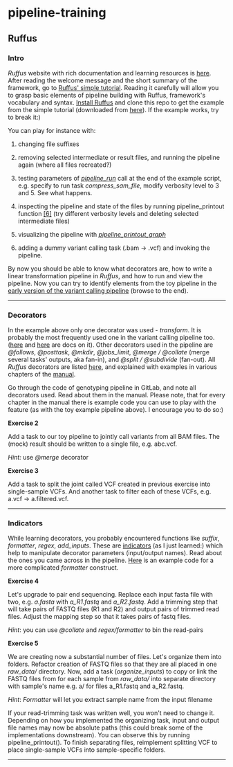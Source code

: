 # pipeline-training


## Ruffus


### Intro

*Ruffus* website with rich documentation and learning resources is [here](http://www.ruffus.org.uk).
After reading the welcome message and the short summary of the framework, go to [Ruffus' simple tutorial](http://www.ruffus.org.uk/tutorials/new_tutorial/introduction.html). Reading it carefully will allow you to grasp basic elements of pipeline building with Ruffus, framework's vocabulary and syntax. [Install Ruffus](http://www.ruffus.org.uk/installation.html) and clone this repo to get the example from the simple tutorial (downloaded from [here](http://www.ruffus.org.uk/tutorials/new_tutorial/introduction_code.html#new-manual-introduction-code)). If the example works, try to break it:)

You can play for instance with:

1. changing file suffixes

2. removing selected intermediate or result files, and running the pipeline again (where all files recreated?)

3. testing parameters of [*pipeline_run*](http://www.ruffus.org.uk/pipeline_functions.html#pipeline-functions-pipeline-run) call at the end of the example script, e.g. specify to run task *compress_sam_file*, modify verbosity level to 3 and 5. See what happens.

4. inspecting the pipeline and state of the files by running pipeline_printout function [[6]](http://www.ruffus.org.uk/pipeline_functions.html#index-1) (try different verbosity levels and deleting selected intermediate files)

5. visualizing the pipeline with [*pipeline_printout_graph*](http://www.ruffus.org.uk/pipeline_functions.html#index-2)

6. adding a dummy variant calling task (.bam -> .vcf) and invoking the pipeline.

By now you should be able to know what decorators are, how to write a linear transformation pipeline in *Ruffus*, and how to run and view the pipeline. Now you can try to identify elements from the toy pipeline in the [early version of the variant calling pipeline](https://github.com/fsroque/NGS-pipeline/blob/master/pipeline_multisample.py) (browse to the end).


-----

### Decorators

In the example above only one decorator was used - *transform*. 
It is probably the most frequently used one in the variant calling pipeline too. 
([here](http://www.ruffus.org.uk/tutorials/new_tutorial/transform.html) and [here](http://www.ruffus.org.uk/tutorials/new_tutorial/transform_in_parallel.html) are docs on it). 
Other decorators used in the pipeline are *@follows*, *@posttask*, *@mkdir*, *@jobs_limit*, *@merge / @collate* (merge several tasks' outputs, aka fan-in), and *@split / @subdivide* (fan-out). 
All *Ruffus* decorators are listed [here](http://www.ruffus.org.uk/decorators/decorators.html), and explained with examples in various chapters of the [manual](http://www.ruffus.org.uk/tutorials/new_tutorial/manual_contents.html). 

Go through the code of genotyping pipeline in GitLab, and note all decorators used. Read about them in the manual. 
Please note, that for every chapter in the manual there is example code you can use to play with the feature (as with the toy example pipeline above). 
I encourage you to do so:) 

**Exercise 2**

Add a task to our toy pipeline to jointly call variants from all BAM files. The (mock) result should be written to a single file, e.g. abc.vcf. 

*Hint:* use *@merge* decorator

**Exercise 3**

Add a task to split the joint called VCF created in previous exercise into single-sample VCFs. And another task to filter each of these VCFs, e.g. a.vcf -> a.filtered.vcf.

-----

### Indicators

While learning decorators, you probably encountered functions like *suffix*, *formatter*, *regex*, *add_inputs*. 
These are [indicators](http://www.ruffus.org.uk/decorators/indicator_objects.html) (as I just learned:) which help to manipulate decorator parameters (input/output names). 
Read about the ones you came across in the pipeline. 
[Here](http://www.ruffus.org.uk/tutorials/new_tutorial/output_file_names_code.html) is an example code for a more complicated *formatter* construct.

**Exercise 4**

Let's upgrade to pair end sequencing. Replace each input fasta file with two, e.g. *a.fasta* with *a_R1.fastq* and *a_R2.fastq*. 
Add a trimming step that will take pairs of FASTQ files (R1 and R2) and output pairs of trimmed read files. 
Adjust the mapping step so that it takes pairs of fastq files.

*Hint*: you can use *@collate* and *regex/formatter* to bin the read-pairs

**Exercise 5**

We are creating now a substantial number of files. Let's organize them into folders. Refactor creation of FASTQ files so that they are all placed in one *raw_data/* directory. 
Now, add a task (*organize_inputs*) to copy or link the FASTQ files from for each sample from *raw_data/* into separate directory with sample's name e.g. a/ for files a_R1.fastq and a_R2.fastq. 

*Hint*: *Formatter* will let you extract sample name from the input filename

If your read-trimming task was written well, you won't need to change it. 
Depending on how you implemented the organizing task, input and output file names may now be absolute paths (this could break some of the implementations downstream). 
You can observe this by running pipeline_printout().
To finish separating files, reimplement splitting VCF to place single-sample VCFs into sample-specific folders.



-----
